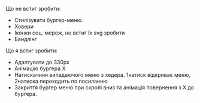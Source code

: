 Що не встиг зробити:
- Стилізувати бургер-меню.
- Ховери
- Іконки соц. мереж, не встиг їх svg зробити
- Бандлінг 

Що я встиг зробити:
- Адаптувати до 330px
- Анімацію бургера Х
- Натискачння випадаючого меню з хедера. 1натиск відкриває меню, 2натиска переходить по посиланню
- Закриття бургер меню при скролі вниз та анімація повернення з Х до бургера.
